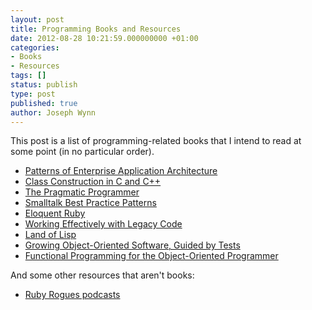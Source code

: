 ```yaml
---
layout: post
title: Programming Books and Resources
date: 2012-08-28 10:21:59.000000000 +01:00
categories:
- Books
- Resources
tags: []
status: publish
type: post
published: true
author: Joseph Wynn
---
```


This post is a list of programming-related books that I intend to read at some point (in no particular order).

 * [Patterns of Enterprise Application Architecture](http://www.amazon.co.uk/Patterns-Enterprise-Application-Architecture-ebook/dp/B008OHVDFM)
 * [Class Construction in C and C++](http://www.amazon.com/Class-Construction-Object-Oriented-Programming-Fundamentals/dp/0136301045)
 * [The Pragmatic Programmer](http://www.amazon.com/The-Pragmatic-Programmer-Journeyman-Master/dp/020161622X)
 * [Smalltalk Best Practice Patterns](http://www.amazon.com/Smalltalk-Best-Practice-Patterns-Kent/dp/013476904X)
 * [Eloquent Ruby](http://www.amazon.com/Eloquent-Ruby-Addison-Wesley-Professional-Series/dp/0321584104)
 * [Working Effectively with Legacy Code](http://www.amazon.com/Working-Effectively-Legacy-Michael-Feathers/dp/0131177052)
 * [Land of Lisp](http://www.amazon.com/Land-Lisp-Learn-Program-Game/dp/1593272812)
 * [Growing Object-Oriented Software, Guided by Tests](http://www.amazon.co.uk/Growing-Object-Oriented-Software-Guided-Signature/dp/0321503627)
 * [Functional Programming for the Object-Oriented Programmer](https://leanpub.com/fp-oo)

And some other resources that aren't books:

 * [Ruby Rogues podcasts](http://rubyrogues.com/)
